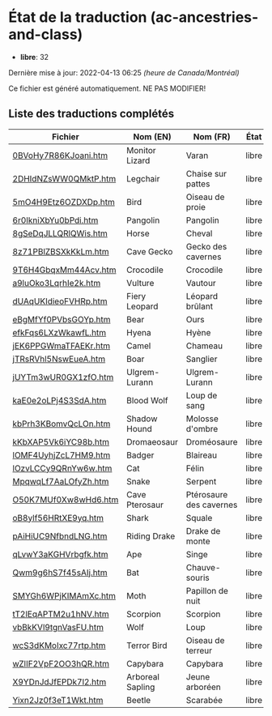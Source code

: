 # État de la traduction (ac-ancestries-and-class)

 * **libre**: 32


Dernière mise à jour: 2022-04-13 06:25 *(heure de Canada/Montréal)*

Ce fichier est généré automatiquement. NE PAS MODIFIER!
## Liste des traductions complétés

| Fichier   | Nom (EN)    | Nom (FR)    | État |
|-----------|-------------|-------------|:----:|
|[0BVoHy7R86KJoani.htm](ac-ancestries-and-class/0BVoHy7R86KJoani.htm)|Monitor Lizard|Varan|libre|
|[2DHIdNZsWW0QMktP.htm](ac-ancestries-and-class/2DHIdNZsWW0QMktP.htm)|Legchair|Chaise sur pattes|libre|
|[5mO4H9Etz6OZDXDp.htm](ac-ancestries-and-class/5mO4H9Etz6OZDXDp.htm)|Bird|Oiseau de proie|libre|
|[6r0IkniXbYu0bPdi.htm](ac-ancestries-and-class/6r0IkniXbYu0bPdi.htm)|Pangolin|Pangolin|libre|
|[8gSeDqJLLQRlQWis.htm](ac-ancestries-and-class/8gSeDqJLLQRlQWis.htm)|Horse|Cheval|libre|
|[8z71PBlZBSXkKkLm.htm](ac-ancestries-and-class/8z71PBlZBSXkKkLm.htm)|Cave Gecko|Gecko des cavernes|libre|
|[9T6H4GbqxMm44Acv.htm](ac-ancestries-and-class/9T6H4GbqxMm44Acv.htm)|Crocodile|Crocodile|libre|
|[a9luOko3LqrhIe2k.htm](ac-ancestries-and-class/a9luOko3LqrhIe2k.htm)|Vulture|Vautour|libre|
|[dUAqUKIdieoFVHRp.htm](ac-ancestries-and-class/dUAqUKIdieoFVHRp.htm)|Fiery Leopard|Léopard brûlant|libre|
|[eBgMfYf0PVbsGOYp.htm](ac-ancestries-and-class/eBgMfYf0PVbsGOYp.htm)|Bear|Ours|libre|
|[efkFqs6LXzWkawfL.htm](ac-ancestries-and-class/efkFqs6LXzWkawfL.htm)|Hyena|Hyène|libre|
|[jEK6PPGWmaTFAEKr.htm](ac-ancestries-and-class/jEK6PPGWmaTFAEKr.htm)|Camel|Chameau|libre|
|[jTRsRVhl5NswEueA.htm](ac-ancestries-and-class/jTRsRVhl5NswEueA.htm)|Boar|Sanglier|libre|
|[jUYTm3wUR0GX1zfO.htm](ac-ancestries-and-class/jUYTm3wUR0GX1zfO.htm)|Ulgrem-Lurann|Ulgrem-Lurann|libre|
|[kaE0e2oLPj4S3SdA.htm](ac-ancestries-and-class/kaE0e2oLPj4S3SdA.htm)|Blood Wolf|Loup de sang|libre|
|[kbPrh3KBomvQcLOn.htm](ac-ancestries-and-class/kbPrh3KBomvQcLOn.htm)|Shadow Hound|Molosse d'ombre|libre|
|[kKbXAP5Vk6iYC98b.htm](ac-ancestries-and-class/kKbXAP5Vk6iYC98b.htm)|Dromaeosaur|Droméosaure|libre|
|[lOMF4UyhjZcL7HM9.htm](ac-ancestries-and-class/lOMF4UyhjZcL7HM9.htm)|Badger|Blaireau|libre|
|[lOzvLCCy9QRnYw6w.htm](ac-ancestries-and-class/lOzvLCCy9QRnYw6w.htm)|Cat|Félin|libre|
|[MpqwqLf7AaLOfyZh.htm](ac-ancestries-and-class/MpqwqLf7AaLOfyZh.htm)|Snake|Serpent|libre|
|[O50K7MUf0Xw8wHd6.htm](ac-ancestries-and-class/O50K7MUf0Xw8wHd6.htm)|Cave Pterosaur|Ptérosaure des cavernes|libre|
|[oB8ylf56HRtXE9yq.htm](ac-ancestries-and-class/oB8ylf56HRtXE9yq.htm)|Shark|Squale|libre|
|[pAiHiUC9NfbndLNG.htm](ac-ancestries-and-class/pAiHiUC9NfbndLNG.htm)|Riding Drake|Drake de monte|libre|
|[qLvwY3aKGHVrbgfk.htm](ac-ancestries-and-class/qLvwY3aKGHVrbgfk.htm)|Ape|Singe|libre|
|[Qwm9g6hS7f45sAIj.htm](ac-ancestries-and-class/Qwm9g6hS7f45sAIj.htm)|Bat|Chauve-souris|libre|
|[SMYGh6WPjKIMAmXc.htm](ac-ancestries-and-class/SMYGh6WPjKIMAmXc.htm)|Moth|Papillon de nuit|libre|
|[tT2lEqAPTM2u1hNV.htm](ac-ancestries-and-class/tT2lEqAPTM2u1hNV.htm)|Scorpion|Scorpion|libre|
|[vbBkKVl9tgnVasFU.htm](ac-ancestries-and-class/vbBkKVl9tgnVasFU.htm)|Wolf|Loup|libre|
|[wcS3dKMoIxc77rtp.htm](ac-ancestries-and-class/wcS3dKMoIxc77rtp.htm)|Terror Bird|Oiseau de terreur|libre|
|[wZlIF2VpF2OO3hQR.htm](ac-ancestries-and-class/wZlIF2VpF2OO3hQR.htm)|Capybara|Capybara|libre|
|[X9YDnJdJfEPDk7l2.htm](ac-ancestries-and-class/X9YDnJdJfEPDk7l2.htm)|Arboreal Sapling|Jeune arboréen|libre|
|[Yixn2Jz0f3eT1Wkt.htm](ac-ancestries-and-class/Yixn2Jz0f3eT1Wkt.htm)|Beetle|Scarabée|libre|
